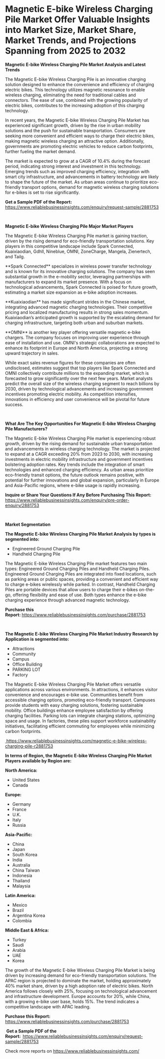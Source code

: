 <p><h1>Magnetic E-bike Wireless Charging Pile Market Offer Valuable Insights into Market Size, Market Share, Market Trends, and Projections Spanning from 2025 to 2032</h1></p><p><strong>Magnetic E-bike Wireless Charging Pile Market Analysis and Latest Trends</strong></p>
<p><p>The Magnetic E-bike Wireless Charging Pile is an innovative charging solution designed to enhance the convenience and efficiency of charging electric bikes. This technology utilizes magnetic resonance to enable wireless charging, eliminating the need for traditional cables and connectors. The ease of use, combined with the growing popularity of electric bikes, contributes to the increasing adoption of this charging technology.</p><p>In recent years, the Magnetic E-bike Wireless Charging Pile Market has experienced significant growth, driven by the rise in urban mobility solutions and the push for sustainable transportation. Consumers are seeking more convenient and efficient ways to charge their electric bikes, making magnetic wireless charging an attractive option. Additionally, governments are promoting electric vehicles to reduce carbon footprints, further fueling the market demand.</p><p>The market is expected to grow at a CAGR of 10.4% during the forecast period, indicating strong interest and investment in this technology. Emerging trends such as improved charging efficiency, integration with smart city infrastructure, and advancements in battery technology are likely to shape the future of the market. As urban areas continue to prioritize eco-friendly transport options, demand for magnetic wireless charging solutions for e-bikes is set to rise significantly.</p></p>
<p><strong>Get a Sample PDF of the Report:&nbsp;</strong> <a href="https://www.reliablebusinessinsights.com/enquiry/request-sample/2881753?utm_campaign=3288&utm_medium=2&utm_source=Github&utm_content=ia&utm_term=12032025&utm_id=magnetic-e-bike-wireless-charging-pile">https://www.reliablebusinessinsights.com/enquiry/request-sample/2881753</a></p>
<p>&nbsp;</p>
<p><strong>Magnetic E-bike Wireless Charging Pile Major Market Players</strong></p>
<p><p>The Magnetic E-bike Wireless Charging Pile market is gaining traction, driven by the rising demand for eco-friendly transportation solutions. Key players in this competitive landscape include Spark Connected, Kuaixiaodian, Gdhll, Nineblue, OMNI, ZoneCharge, Mangela, Zienertech, and Tailg.</p><p>**Spark Connected** specializes in wireless power transfer technology and is known for its innovative charging solutions. The company has seen substantial growth in the e-mobility sector, leveraging partnerships with manufacturers to expand its market presence. With a focus on technological advancements, Spark Connected is poised for future growth, estimating a market size expansion as e-bike adoption increases.</p><p>**Kuaixiaodian** has made significant strides in the Chinese market, integrating advanced magnetic charging technologies. Their competitive pricing and localized manufacturing results in strong sales momentum. Kuaixiaodian’s anticipated growth is supported by the escalating demand for charging infrastructure, targeting both urban and suburban markets.</p><p>**OMNI** is another key player offering versatile magnetic e-bike chargers. The company focuses on improving user experience through ease of installation and use. OMNI's strategic collaborations are expected to enhance its footprint in Europe and North America, projecting a strong upward trajectory in sales.</p><p>While exact sales revenue figures for these companies are often undisclosed, estimates suggest that top players like Spark Connected and OMNI collectively contribute millions to the expanding market, which is forecasted to grow significantly over the next few years. Market analysts predict the overall size of the wireless charging segment to reach billions by 2030, driven by technological advancements and increasing government incentives promoting electric mobility. As competition intensifies, innovations in efficiency and user convenience will be pivotal for future success.</p></p>
<p>&nbsp;</p>
<p><strong>What Are The Key Opportunities For Magnetic E-bike Wireless Charging Pile Manufacturers?</strong></p>
<p><p>The Magnetic E-bike Wireless Charging Pile market is experiencing robust growth, driven by the rising demand for sustainable urban transportation and advancements in wireless charging technology. The market is projected to expand at a CAGR exceeding 20% from 2023 to 2030, with increasing investments in electric mobility infrastructure and government incentives bolstering adoption rates. Key trends include the integration of smart technologies and enhanced charging efficiency. As urban areas prioritize eco-friendly transit options, the future outlook remains positive, with potential for further innovations and global expansion, particularly in Europe and Asia-Pacific regions, where e-bike usage is rapidly increasing.</p></p>
<p><strong>Inquire or Share Your Questions If Any Before Purchasing This Report:</strong> <a href="https://www.reliablebusinessinsights.com/enquiry/pre-order-enquiry/2881753?utm_campaign=3288&utm_medium=2&utm_source=Github&utm_content=ia&utm_term=12032025&utm_id=magnetic-e-bike-wireless-charging-pile">https://www.reliablebusinessinsights.com/enquiry/pre-order-enquiry/2881753</a></p>
<p>&nbsp;</p>
<p><strong>Market Segmentation</strong></p>
<p><strong>The Magnetic E-bike Wireless Charging Pile Market Analysis by types is segmented into:</strong></p>
<p><ul><li>Engineered Ground Charging Pile</li><li>Handheld Charging Pile</li></ul></p>
<p><p>The Magnetic E-bike Wireless Charging Pile market features two main types: Engineered Ground Charging Piles and Handheld Charging Piles. Engineered Ground Charging Piles are integrated into fixed locations, such as parking areas or public spaces, providing a convenient and efficient way to charge e-bikes wirelessly while parked. In contrast, Handheld Charging Piles are portable devices that allow users to charge their e-bikes on-the-go, offering flexibility and ease of use. Both types enhance the e-bike charging experience through advanced magnetic technology.</p></p>
<p><strong>Purchase this Report:&nbsp;</strong><a href="https://www.reliablebusinessinsights.com/purchase/2881753?utm_campaign=3288&utm_medium=2&utm_source=Github&utm_content=ia&utm_term=12032025&utm_id=magnetic-e-bike-wireless-charging-pile">https://www.reliablebusinessinsights.com/purchase/2881753</a></p>
<p>&nbsp;</p>
<p><strong>The Magnetic E-bike Wireless Charging Pile Market Industry Research by Application is segmented into:</strong></p>
<p><ul><li>Attractions</li><li>Community</li><li>Campus</li><li>Office Building</li><li>PARKING LOT</li><li>Factory</li></ul></p>
<p><p>The Magnetic E-bike Wireless Charging Pile Market offers versatile applications across various environments. In attractions, it enhances visitor convenience and encourages e-bike use. Communities benefit from accessible charging options, promoting eco-friendly transport. Campuses provide students with easy charging solutions, fostering sustainable mobility. Office buildings enhance employee satisfaction by offering charging facilities. Parking lots can integrate charging stations, optimizing space and usage. In factories, these piles support workforce sustainability initiatives, facilitating efficient commuting for employees while minimizing carbon footprints.</p></p>
<p><a href="https://www.reliablebusinessinsights.com/magnetic-e-bike-wireless-charging-pile-r2881753?utm_campaign=3288&utm_medium=2&utm_source=Github&utm_content=ia&utm_term=12032025&utm_id=magnetic-e-bike-wireless-charging-pile">&nbsp;https://www.reliablebusinessinsights.com/magnetic-e-bike-wireless-charging-pile-r2881753</a></p>
<p><strong>In terms of Region, the Magnetic E-bike Wireless Charging Pile Market Players available by Region are:</strong></p>
<p>
    <p> <strong> North America: </strong>
        <ul>
            <li>United States</li>
            <li>Canada</li>
        </ul>
        </p> 
    <p> <strong> Europe: </strong>
        <ul>
            <li>Germany</li>
            <li>France</li>
            <li>U.K.</li>
            <li>Italy</li>
            <li>Russia</li>
        </ul>
        </p> 
    <p> <strong> Asia-Pacific: </strong>
        <ul>
            <li>China</li>
            <li>Japan</li>
            <li>South Korea</li>
            <li>India</li>
            <li>Australia</li>
            <li>China Taiwan</li>
            <li>Indonesia</li>
            <li>Thailand</li>
            <li>Malaysia</li>
        </ul>
        </p> 
    <p> <strong> Latin America: </strong>
        <ul>
            <li>Mexico</li>
            <li>Brazil</li>
            <li>Argentina Korea</li>
            <li>Colombia</li>
        </ul>
        </p> 
    <p> <strong> Middle East & Africa: </strong>
        <ul>
            <li>Turkey</li>
            <li>Saudi</li>
            <li>Arabia</li>
            <li>UAE</li>
            <li>Korea</li>
        </ul>
    </p>
    </p>
<p><p>The growth of the Magnetic E-bike Wireless Charging Pile Market is being driven by increasing demand for eco-friendly transportation solutions. The APAC region is projected to dominate the market, holding approximately 40% market share, driven by a high adoption rate of electric bikes. North America follows closely with 25%, focusing on technological advancement and infrastructure development. Europe accounts for 20%, while China, with a growing e-bike user base, holds 15%. The trend indicates a competitive landscape with APAC leading.</p></p>
<p><strong>Purchase this Report: </strong><a href="https://www.reliablebusinessinsights.com/purchase/2881753?utm_campaign=3288&utm_medium=2&utm_source=Github&utm_content=ia&utm_term=12032025&utm_id=magnetic-e-bike-wireless-charging-pile">https://www.reliablebusinessinsights.com/purchase/2881753</a></p>
<p>&nbsp;<strong>Get a Sample PDF of the Report:&nbsp;&nbsp;</strong><a href="https://www.reliablebusinessinsights.com/enquiry/request-sample/2881753?utm_campaign=3288&utm_medium=2&utm_source=Github&utm_content=ia&utm_term=12032025&utm_id=magnetic-e-bike-wireless-charging-pile">https://www.reliablebusinessinsights.com/enquiry/request-sample/2881753</a></p>
<p><strong></strong></p>
<p>Check more reports on <a href="https://www.reliablebusinessinsights.com/?utm_campaign=3288&utm_medium=2&utm_source=Github&utm_content=ia&utm_term=12032025&utm_id=magnetic-e-bike-wireless-charging-pile">https://www.reliablebusinessinsights.com/</a></p>